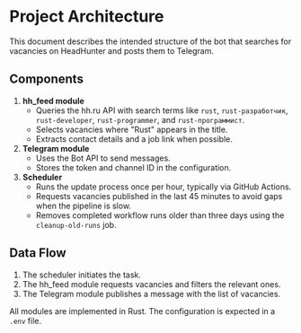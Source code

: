 # Project Architecture

This document describes the intended structure of the bot that searches for vacancies on HeadHunter and posts them to Telegram.

## Components

1. **hh_feed module**
   - Queries the hh.ru API with search terms like `rust`, `rust-разработчик`, `rust-developer`, `rust-programmer`, and `rust-программист`.
   - Selects vacancies where "Rust" appears in the title.
   - Extracts contact details and a job link when possible.
2. **Telegram module**
   - Uses the Bot API to send messages.
   - Stores the token and channel ID in the configuration.
3. **Scheduler**
   - Runs the update process once per hour, typically via GitHub Actions.
   - Requests vacancies published in the last 45 minutes to avoid gaps when the pipeline is slow.
   - Removes completed workflow runs older than three days using the `cleanup-old-runs` job.

## Data Flow
1. The scheduler initiates the task.
2. The hh_feed module requests vacancies and filters the relevant ones.
3. The Telegram module publishes a message with the list of vacancies.

All modules are implemented in Rust. The configuration is expected in a `.env` file.
